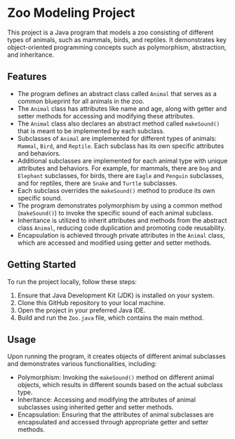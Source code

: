 # Zoo Modeling Project

This project is a Java program that models a zoo consisting of different types of animals, such as mammals, birds, and reptiles. It demonstrates key object-oriented programming concepts such as polymorphism, abstraction, and inheritance.

## Features

- The program defines an abstract class called `Animal` that serves as a common blueprint for all animals in the zoo.
- The `Animal` class has attributes like name and age, along with getter and setter methods for accessing and modifying these attributes.
- The `Animal` class also declares an abstract method called `makeSound()` that is meant to be implemented by each subclass.
- Subclasses of `Animal` are implemented for different types of animals: `Mammal`, `Bird`, and `Reptile`. Each subclass has its own specific attributes and behaviors.
- Additional subclasses are implemented for each animal type with unique attributes and behaviors. For example, for mammals, there are `Dog` and `Elephant` subclasses, for birds, there are `Eagle` and `Penguin` subclasses, and for reptiles, there are `Snake` and `Turtle` subclasses.
- Each subclass overrides the `makeSound()` method to produce its own specific sound.
- The program demonstrates polymorphism by using a common method (`makeSound()`) to invoke the specific sound of each animal subclass.
- Inheritance is utilized to inherit attributes and methods from the abstract class `Animal`, reducing code duplication and promoting code reusability.
- Encapsulation is achieved through private attributes in the `Animal` class, which are accessed and modified using getter and setter methods.

## Getting Started

To run the project locally, follow these steps:

1. Ensure that Java Development Kit (JDK) is installed on your system.
2. Clone this GitHub repository to your local machine.
3. Open the project in your preferred Java IDE.
4. Build and run the `Zoo.java` file, which contains the main method.

## Usage

Upon running the program, it creates objects of different animal subclasses and demonstrates various functionalities, including:

- Polymorphism: Invoking the `makeSound()` method on different animal objects, which results in different sounds based on the actual subclass type.
- Inheritance: Accessing and modifying the attributes of animal subclasses using inherited getter and setter methods.
- Encapsulation: Ensuring that the attributes of animal subclasses are encapsulated and accessed through appropriate getter and setter methods.

